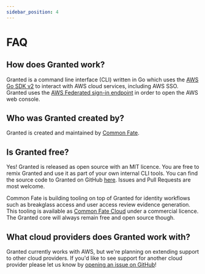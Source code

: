 ```yaml
---
sidebar_position: 4
---
```


# FAQ

## How does Granted work?

Granted is a command line interface (CLI) written in Go which uses the [AWS Go SDK v2](<(https://github.com/aws/aws-sdk-go-v2)>) to interact with AWS cloud services, including AWS SSO. Granted uses the [AWS Federated sign-in endpoint](https://docs.aws.amazon.com/IAM/latest/UserGuide/id_roles_providers_enable-console-custom-url.html) in order to open the AWS web console.

## Who was Granted created by?

Granted is created and maintained by [Common Fate](https://commonfate.io/).

## Is Granted free?

Yes! Granted is released as open source with an MIT licence. You are free to remix Granted and use it as part of your own internal CLI tools. You can find the source code to Granted on GitHub [here](https://github.com/common-fate/granted). Issues and Pull Requests are most welcome.

Common Fate is building tooling on top of Granted for identity workflows such as breakglass access and user access review evidence generation. This tooling is available as [Common Fate Cloud](https://granted.dev/cfcloud) under a commercial licence. The Granted core will always remain free and open source though.

## What cloud providers does Granted work with?

Granted currently works with AWS, but we're planning on extending support to other cloud providers. If you'd like to see support for another cloud provider please let us know by [opening an issue on GitHub](https://github.com/common-fate/granted/issues)!
